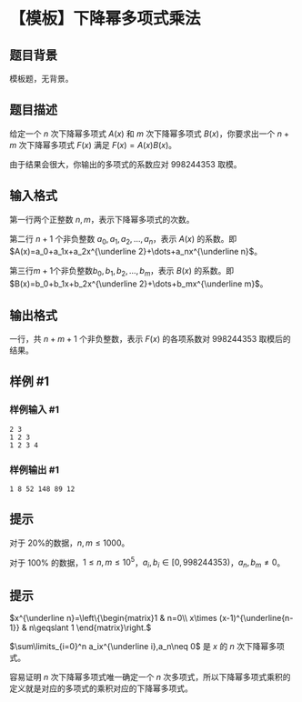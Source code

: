 # 【模板】下降幂多项式乘法

## 题目背景

模板题，无背景。

## 题目描述

给定一个 $n$ 次下降幂多项式 $A(x)$ 和 $m$ 次下降幂多项式 $B(x)$，你要求出一个 $n+m$ 次下降幂多项式 $F(x)$ 满足 $F(x)=A(x)B(x)$。

由于结果会很大，你输出的多项式的系数应对 $998244353$ 取模。

## 输入格式

第一行两个正整数 $n,m$，表示下降幂多项式的次数。

第二行 $n+1$ 个非负整数 $a_0,a_1,a_2,\dots,a_n$，表示 $A(x)$ 的系数。即 $A(x)=a_0+a_1x+a_2x^{\underline 2}+\dots+a_nx^{\underline n}$。

第三行$m+1$个非负整数$b_0,b_1,b_2,\dots,b_m$，表示 $B(x)$ 的系数。即 $B(x)=b_0+b_1x+b_2x^{\underline 2}+\dots+b_mx^{\underline m}$。



## 输出格式

一行，共 $n+m+1$ 个非负整数，表示 $F(x)$ 的各项系数对 $998244353$ 取模后的结果。

## 样例 #1

### 样例输入 #1
```
2 3
1 2 3
1 2 3 4
```

### 样例输出 #1

```
1 8 52 148 89 12
```

## 提示

对于 $20\%$的数据，$n,m\leqslant 1000$。

对于 $100\%$ 的数据，$1\leqslant n,m\leqslant 10^5$，$a_i,b_i\in[0,998244353)$，$a_n,b_m \neq 0$。

## 提示

$x^{\underline n}=\left\{\begin{matrix}1 & n=0\\ x\times (x-1)^{\underline{n-1}} & n\geqslant 1 \end{matrix}\right.$

$\sum\limits_{i=0}^n a_ix^{\underline i},a_n\neq 0$ 是 $x$ 的 $n$ 次下降幂多项式。

容易证明 $n$ 次下降幂多项式唯一确定一个 $n$ 次多项式，所以下降幂多项式乘积的定义就是对应的多项式的乘积对应的下降幂多项式。 

